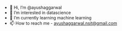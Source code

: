 - 👋 Hi, I’m @ayushaggarwal
- 👀 I’m interested in datascience
- 🌱 I’m currently learning machine learning
- 📫 How to reach me - ayushaggarwal.nsit@gmail.com

<!---
manuacedata/manuacedata is a ✨ special ✨ repository because its `README.md` (this file) appears on your GitHub profile.
You can click the Preview link to take a look at your changes.
--->

